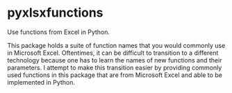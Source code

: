 # pyxlsxfunctions

Use functions from Excel in Python.

This package holds a suite of function names that you would commonly use in Microsoft Excel. Oftentimes, it can be difficult to transition to a different technology because one has to learn the names of new functions and their parameters. I attempt to make this transition easier by providing commonly used functions in this package that are from Microsoft Excel and able to be implemented in Python.
